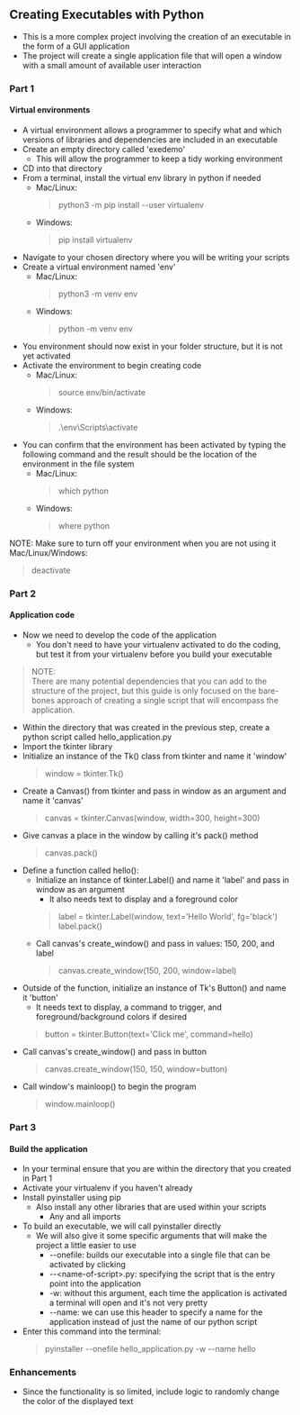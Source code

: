 ## Creating Executables with Python
- This is a more complex project involving the creation of an executable in the form of a GUI application
- The project will create a single application file that will open a window with a small amount of available user interaction


### Part 1  
#### Virtual environments  
- A virtual environment allows a programmer to specify what and which versions of libraries and dependencies are included in an executable
- Create an empty directory called 'exedemo'
    - This will allow the programmer to keep a tidy working environment
- CD into that directory
- From a terminal, install the virtual env library in python if needed
    - Mac/Linux:
        > python3 -m pip install --user virtualenv  
    - Windows:
        > pip install virtualenv
- Navigate to your chosen directory where you will be writing your scripts
- Create a virtual environment named 'env'
    - Mac/Linux:
        > python3 -m venv env  
    - Windows:
        > python -m venv env  
- You environment should now exist in your folder structure, but it is not yet activated
- Activate the environment to begin creating code
    - Mac/Linux:
        > source env/bin/activate  
    - Windows:
        > .\env\Scripts\activate  
- You can confirm that the environment has been activated by typing the following command and the result should be the location of the environment in the file system
    - Mac/Linux:
        > which python  
    - Windows:
        > where python  

 NOTE:
    Make sure to turn off your environment when you are not using it  
    Mac/Linux/Windows:
> deactivate  


### Part 2
#### Application code
- Now we need to develop the code of the application
    - You don't need to have your virtualenv activated to do the coding, but test it from your virtualenv before you build your executable
> NOTE:  
    There are many potential dependencies that you can add to the structure of the project, but this guide is only focused on the bare-bones approach of creating a single script that will encompass the application.
- Within the directory that was created in the previous step, create a python script called hello_application.py
- Import the tkinter library
- Initialize an instance of the Tk() class from tkinter and name it 'window'
    > window = tkinter.Tk()
- Create a Canvas() from tkinter and pass in window as an argument and name it 'canvas'
    > canvas = tkinter.Canvas(window, width=300, height=300)  
- Give canvas a place in the window by calling it's pack() method
    > canvas.pack()  
- Define a function called hello():
    - Initialize an instance of tkinter.Label() and name it 'label' and pass in window as an argument
        - It also needs text to display and a foreground color
        > label = tkinter.Label(window, text='Hello World', fg='black')  
        > label.pack()  
    - Call canvas's create_window() and pass in values: 150, 200, and label
        > canvas.create_window(150, 200, window=label)  
- Outside of the function, initialize an instance of Tk's Button() and name it 'button'
    - It needs text to display, a command to trigger, and foreground/background colors if desired
    > button =  tkinter.Button(text='Click me', command=hello)  
- Call canvas's create_window() and pass in button
    > canvas.create_window(150, 150, window=button)  
- Call window's mainloop() to begin the program
    > window.mainloop()  


### Part 3
#### Build the application
- In your terminal ensure that you are within the directory that you created in Part 1 
- Activate your virtualenv if you haven't already
- Install pyinstaller using pip
    - Also install any other libraries that are used within your scripts
        - Any and all imports
- To build an executable, we will call pyinstaller directly
    - We will also give it some specific arguments that will make the project a little easier to use
        - --onefile: builds our executable into a single file that can be activated by clicking
        - --\<name-of-script\>.py: specifying the script that is the entry point into the application
        - -w: without this argument, each time the application is activated a terminal will open and it's not very pretty
        - --name: we can use this header to specify a name for the application instead of just the name of our python script
- Enter this command into the terminal:
    > pyinstaller --onefile hello_application.py -w --name hello  


### Enhancements
- Since the functionality is so limited, include logic to randomly change the color of the displayed text